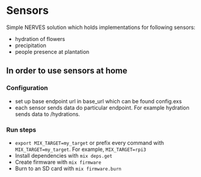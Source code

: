 # Sensors

Simple NERVES solution which holds implementations for following sensors:

* hydration of flowers
* precipitation
* people presence at plantation

## In order to use sensors at home

### Configuration

* set up base endpoint url in base_url which can be found config.exs
* each sensor sends data do particular endpoint. For example hydration sends data
  to /hydrations.

### Run steps

* `export MIX_TARGET=my_target` or prefix every command with
  `MIX_TARGET=my_target`. For example, `MIX_TARGET=rpi3`
* Install dependencies with `mix deps.get`
* Create firmware with `mix firmware`
* Burn to an SD card with `mix firmware.burn`
